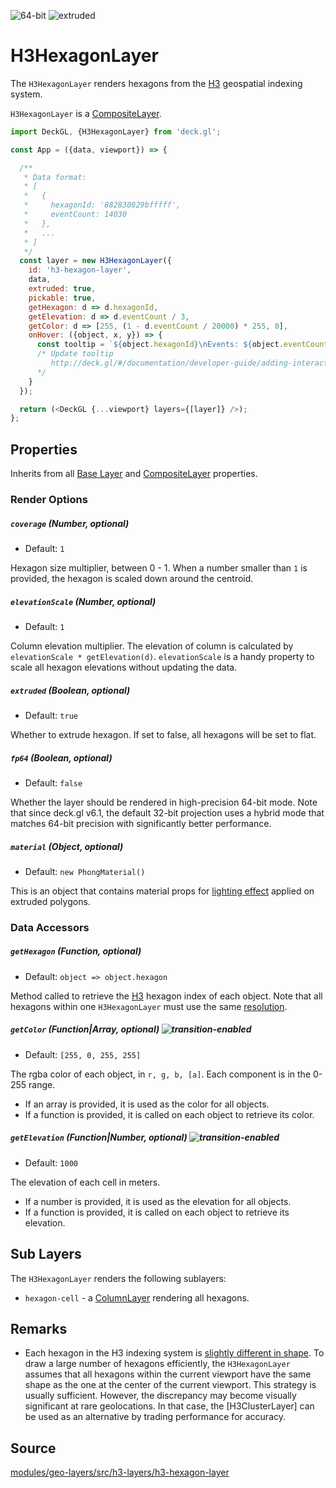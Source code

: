 <!-- INJECT:"PolygonLayerDemo" -->

<p class="badges">
  <img src="https://img.shields.io/badge/64--bit-support-blue.svg?style=flat-square" alt="64-bit" />
  <img src="https://img.shields.io/badge/extruded-yes-blue.svg?style=flat-square" alt="extruded" />
</p>

# H3HexagonLayer

The `H3HexagonLayer` renders hexagons from the [H3](https://uber.github.io/h3/) geospatial indexing system.

`H3HexagonLayer` is a [CompositeLayer](/docs/api-reference/composite-layer.md).

```js
import DeckGL, {H3HexagonLayer} from 'deck.gl';

const App = ({data, viewport}) => {

  /**
   * Data format:
   * [
   *   {
   *     hexagonId: '882830829bfffff',
   *     eventCount: 14030
   *   },
   *   ...
   * ]
   */
  const layer = new H3HexagonLayer({
    id: 'h3-hexagon-layer',
    data,
    extruded: true,
    pickable: true,
    getHexagon: d => d.hexagonId,
    getElevation: d => d.eventCount / 3,
    getColor: d => [255, (1 - d.eventCount / 20000) * 255, 0],
    onHover: ({object, x, y}) => {
      const tooltip = `${object.hexagonId}\nEvents: ${object.eventCount}`;
      /* Update tooltip
         http://deck.gl/#/documentation/developer-guide/adding-interactivity?section=example-display-a-tooltip-for-hovered-object
      */
    }
  });

  return (<DeckGL {...viewport} layers={[layer]} />);
};
```

## Properties

Inherits from all [Base Layer](/docs/api-reference/layer.md) and [CompositeLayer](/docs/api-reference/composite-layer.md) properties.

### Render Options

##### `coverage` (Number, optional)

* Default: `1`

Hexagon size multiplier, between 0 - 1. When a number smaller than `1` is provided, the hexagon is scaled down around the centroid.

##### `elevationScale` (Number, optional)

* Default: `1`

Column elevation multiplier. The elevation of column is calculated by
`elevationScale * getElevation(d)`. `elevationScale` is a handy property
to scale all hexagon elevations without updating the data.

##### `extruded` (Boolean, optional)

* Default: `true`

Whether to extrude hexagon. If set to false, all hexagons will be set to flat.

##### `fp64` (Boolean, optional)

* Default: `false`

Whether the layer should be rendered in high-precision 64-bit mode. Note that since deck.gl v6.1, the default 32-bit projection uses a hybrid mode that matches 64-bit precision with significantly better performance.

##### `material` (Object, optional)

* Default: `new PhongMaterial()`

This is an object that contains material props for [lighting effect](/docs/effects/lighting-effect.md) applied on extruded polygons.


### Data Accessors

##### `getHexagon` (Function, optional)

* Default: `object => object.hexagon`

Method called to retrieve the [H3](https://uber.github.io/h3/) hexagon index of each object. Note that all hexagons within one `H3HexagonLayer` must use the same [resolution](https://uber.github.io/h3/#/documentation/core-library/resolution-table).

##### `getColor` (Function|Array, optional) ![transition-enabled](https://img.shields.io/badge/transition-enabled-green.svg?style=flat-square")

* Default: `[255, 0, 255, 255]`

The rgba color of each object, in `r, g, b, [a]`. Each component is in the 0-255 range.

* If an array is provided, it is used as the color for all objects.
* If a function is provided, it is called on each object to retrieve its color.

##### `getElevation` (Function|Number, optional) ![transition-enabled](https://img.shields.io/badge/transition-enabled-green.svg?style=flat-square")

* Default: `1000`

The elevation of each cell in meters.

* If a number is provided, it is used as the elevation for all objects.
* If a function is provided, it is called on each object to retrieve its elevation.


## Sub Layers

The `H3HexagonLayer` renders the following sublayers:

* `hexagon-cell` - a [ColumnLayer](/docs/layers/column-layer.md) rendering all hexagons.


## Remarks

* Each hexagon in the H3 indexing system is [slightly different in shape](https://uber.github.io/h3/#/documentation/core-library/coordinate-systems). To draw a large number of hexagons efficiently, the `H3HexagonLayer` assumes that all hexagons within the current viewport have the same shape as the one at the center of the current viewport. This strategy is usually sufficient. However, the discrepancy may become visually significant at rare geolocations. In that case, the [H3ClusterLayer] can be used as an alternative by trading performance for accuracy.


## Source

[modules/geo-layers/src/h3-layers/h3-hexagon-layer](https://github.com/uber/deck.gl/tree/master/modules/geo-layers/src/h3-layers/h3-hexagon-layer.js)

